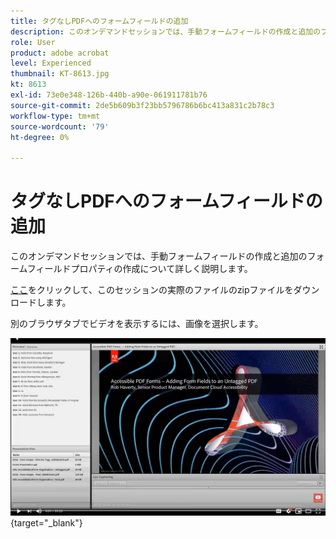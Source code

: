 ```yaml
---
title: タグなしPDFへのフォームフィールドの追加
description: このオンデマンドセッションでは、手動フォームフィールドの作成と追加のフォームフィールドプロパティの作成について詳しく説明します
role: User
product: adobe acrobat
level: Experienced
thumbnail: KT-8613.jpg
kt: 8613
exl-id: 73e0e348-126b-440b-a90e-061911781b76
source-git-commit: 2de5b609b3f23bb5796786b6bc413a831c2b78c3
workflow-type: tm+mt
source-wordcount: '79'
ht-degree: 0%

---
```


# タグなしPDFへのフォームフィールドの追加

このオンデマンドセッションでは、手動フォームフィールドの作成と追加のフォームフィールドプロパティの作成について詳しく説明します。

[ここ](../assets/accessibilitysession6.zip)をクリックして、このセッションの実際のファイルのzipファイルをダウンロードします。

別のブラウザタブでビデオを表示するには、画像を選択します。

[![セッション6ビデオ](../assets/Accessibilitysession6_YT.png)](https://youtu.be/xh4pJQiY0nw){target=&quot;_blank&quot;}
